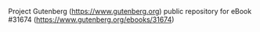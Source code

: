 Project Gutenberg (https://www.gutenberg.org) public repository for eBook #31674 (https://www.gutenberg.org/ebooks/31674)
